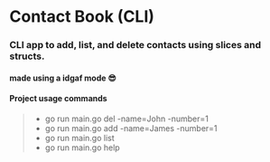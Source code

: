 # Contact Book (CLI)

### CLI app to add, list, and delete contacts using slices and structs.
#### made using a idgaf mode 😎
#### Project usage commands
> - go run main.go del -name=John -number=1
> - go run main.go add -name=James -number=1
> - go run main.go list
> - go run main.go help